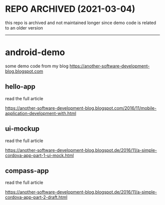 # REPO ARCHIVED (2021-03-04)

this repo is archived and not maintained longer 
since demo code is related to an older version

---



# android-demo
some demo code from my blog https://another-software-development-blog.blogspot.com


## hello-app

read the full article

https://another-software-development-blog.blogspot.com/2016/11/mobile-application-development-with.html



## ui-mockup

read the full article

https://another-software-development-blog.blogspot.de/2016/11/a-simple-cordova-app-part-1-ui-mock.html



## compass-app

read the full article

https://another-software-development-blog.blogspot.de/2016/11/a-simple-cordova-app-part-2-draft.html

